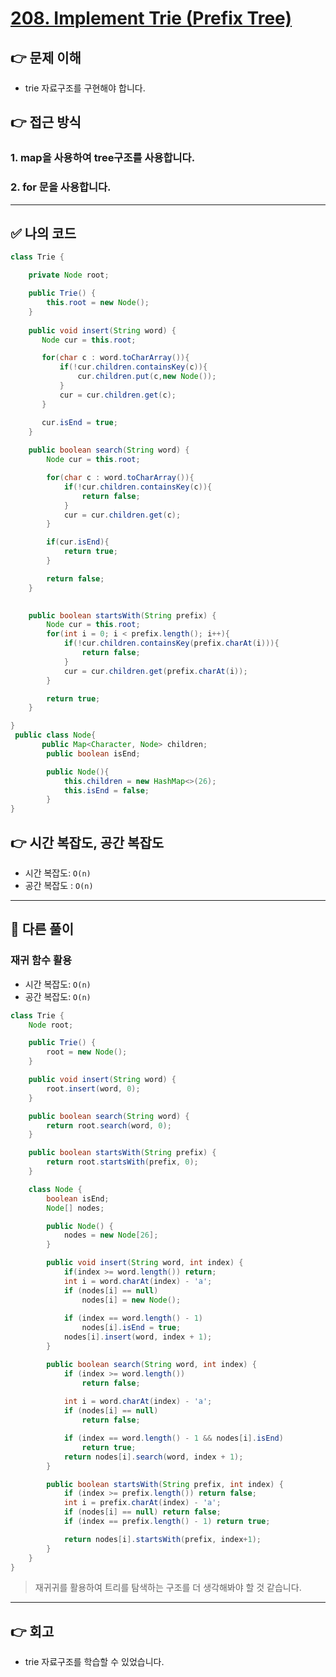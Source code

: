 # [208. Implement Trie (Prefix Tree)](https://leetcode.com/problems/implement-trie-prefix-tree/description/?envType=study-plan-v2&envId=top-interview-150)

## 👉 문제 이해
- trie 자료구조를 구현해야 합니다.
    
## 👉 접근 방식
### 1. map을 사용하여 tree구조를 사용합니다.
### 2. for 문을 사용합니다.

---

## ✅ 나의 코드

```java
class Trie {

    private Node root;

    public Trie() {
        this.root = new Node();     
    }
    
    public void insert(String word) {
       Node cur = this.root;

       for(char c : word.toCharArray()){
           if(!cur.children.containsKey(c)){
               cur.children.put(c,new Node());
           }
           cur = cur.children.get(c);
       }

       cur.isEnd = true;
    }
    
    public boolean search(String word) {
        Node cur = this.root;

        for(char c : word.toCharArray()){
            if(!cur.children.containsKey(c)){
                return false;
            }
            cur = cur.children.get(c);
        }

        if(cur.isEnd){
            return true;
        }

        return false;
    }

    
    public boolean startsWith(String prefix) {
        Node cur = this.root;
        for(int i = 0; i < prefix.length(); i++){
            if(!cur.children.containsKey(prefix.charAt(i))){
                return false;
            }
            cur = cur.children.get(prefix.charAt(i));
        }

        return true;
    }

}
 public class Node{
       public Map<Character, Node> children;
        public boolean isEnd;

        public Node(){
            this.children = new HashMap<>(26);
            this.isEnd = false;
        }
}

```

## 👉 시간 복잡도, 공간 복잡도
- 시간 복잡도: `O(n)`
- 공간 복잡도 : `O(n)`

---

## 📖 다른 풀이
### 재귀 함수 활용
- 시간 복잡도: `O(n)` 
- 공간 복잡도: `O(n)`
  
```java
class Trie {
    Node root;

    public Trie() {
        root = new Node();
    }

    public void insert(String word) {
        root.insert(word, 0);
    }

    public boolean search(String word) {
        return root.search(word, 0);
    }

    public boolean startsWith(String prefix) {
        return root.startsWith(prefix, 0);
    }

    class Node {
        boolean isEnd;
        Node[] nodes;

        public Node() {
            nodes = new Node[26];
        }

        public void insert(String word, int index) {
            if(index >= word.length()) return;
            int i = word.charAt(index) - 'a';
            if (nodes[i] == null)
                nodes[i] = new Node();
            
            if (index == word.length() - 1)
                nodes[i].isEnd = true;
            nodes[i].insert(word, index + 1);
        }

        public boolean search(String word, int index) {
            if (index >= word.length()) 
                return false;
            
            int i = word.charAt(index) - 'a';
            if (nodes[i] == null)
                return false;

            if (index == word.length() - 1 && nodes[i].isEnd)
                return true;
            return nodes[i].search(word, index + 1);
        }

        public boolean startsWith(String prefix, int index) {
            if (index >= prefix.length()) return false;
            int i = prefix.charAt(index) - 'a';
            if (nodes[i] == null) return false;
            if (index == prefix.length() - 1) return true;

            return nodes[i].startsWith(prefix, index+1);
        }
    }
}


```
> 재귀귀를 활용하여 트리를 탐색하는 구조를 더 생각해봐야 할 것 같습니다.
---

## 👉 회고
- trie 자료구조를 학습할 수 있었습니다.
  ​​​
